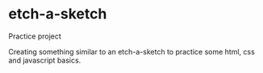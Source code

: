 # etch-a-sketch
Practice project

Creating something similar to an etch-a-sketch to practice some html, css and javascript basics. 